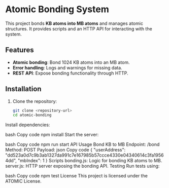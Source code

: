 # Atomic Bonding System

This project bonds **KB atoms into MB atoms** and manages atomic structures. It provides scripts and an HTTP API for interacting with the system.

## Features
- **Atomic bonding**: Bond 1024 KB atoms into an MB atom.
- **Error handling**: Logs and warnings for missing data.
- **REST API**: Expose bonding functionality through HTTP.

## Installation

1. Clone the repository:
   ```bash
   git clone <repository-url>
   cd atomic-bonding
Install dependencies:

bash
Copy code
npm install
Start the server:

bash
Copy code
npm run start
API Usage
Bond KB to MB
Endpoint: /bond
Method: POST
Payload:
json
Copy code
{
  "userAddress": "dd523a0d7c9b3ab1327da991c7e167985b57ccce4330e04340614c3fa19564dd",
  "mbIndex": 1
}
Scripts
bonding.js: Logic for bonding KB atoms to MB.
server.js: HTTP server exposing the bonding API.
Testing
Run tests using:

bash
Copy code
npm test
License
This project is licensed under the ATOMIC License.